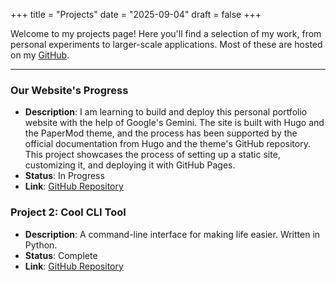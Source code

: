 +++
title = "Projects"
date = "2025-09-04"
draft = false
+++

Welcome to my projects page! Here you'll find a selection of my work, from personal experiments to larger-scale applications. Most of these are hosted on my [GitHub](https://github.com/).

---

### Our Website's Progress

- **Description**: I am learning to build and deploy this personal portfolio website with the help of Google's Gemini. The site is built with Hugo and the PaperMod theme, and the process has been supported by the official documentation from Hugo and the theme's GitHub repository. This project showcases the process of setting up a static site, customizing it, and deploying it with GitHub Pages.
- **Status**: In Progress
- **Link**: [GitHub Repository](https://github.com/IvanJara90/IvanJaraDev)

### Project 2: Cool CLI Tool

- **Description**: A command-line interface for making life easier. Written in Python.
- **Status**: Complete
- **Link**: [GitHub Repository](#)